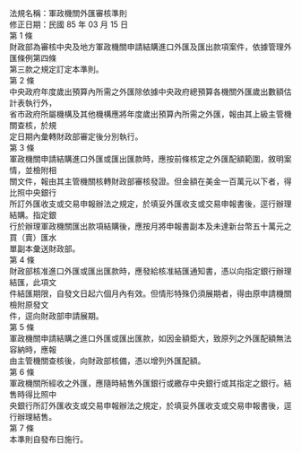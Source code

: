 法規名稱：軍政機關外匯審核準則  
修正日期：民國 85 年 03 月 15 日  
第 1 條  
財政部為審核中央及地方軍政機關申請結購進口外匯及匯出款項案件，依據管理外匯條例第四條  
第三款之規定訂定本準則。  
第 2 條  
中央政府年度歲出預算內所需之外匯除依據中央政府總預算各機關外匯歲出數額估計表執行外，  
省市政府所屬機構及其他機構應將年度歲出預算內所需之外匯，報由其上級主管機關查核，於規  
定日期內彙轉財政部審定後分別執行。  
第 3 條  
軍政機關申請結購進口外匯或匯出匯款時，應按前條核定之外匯配額範圍，敘明案情，並檢附相  
關文件，報由其主管機關核轉財政部審核發證。但金額在美金一百萬元以下者，得比照中央銀行  
所訂外匯收支或交易申報辦法之規定，於填妥外匯收支或交易申報書後，逕行辦理結購。指定銀  
行於辦理軍政機關匯出款項結購後，應按月將申報書副本及未達新台幣五十萬元之買（賣）匯水  
單副本彙送財政部。  
第 4 條  
財政部核准進口外匯或匯出匯款時，應發給核准結匯通知書，憑以向指定銀行辦理結匯，此項文  
件結匯期限，自發文日起六個月內有效。但情形特殊仍須展期者，得由原申請機關檢附原發文  
件，逕向財政部申請展期。  
第 5 條  
軍政機關申請結購之進口外匯或匯出匯款，如因金額鉅大，致原列之外匯配額無法容納時，應報  
由主管機關查核後，向財政部核備，憑以增列外匯配額。  
第 6 條  
軍政機關所經收之外匯，應隨時結售外匯銀行或繳存中央銀行或其指定之銀行。結售時得比照中  
央銀行所訂外匯收支或交易申報辦法之規定，於填妥外匯收支或交易申報書後，逕行辦理結售。  
第 7 條  
本準則自發布日施行。  



